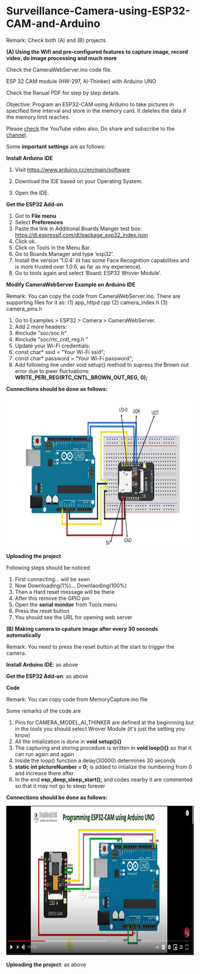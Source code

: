 # Surveillance-Camera-using-ESP32-CAM-and-Arduino

Remark: Check both (A) and (B) projects 

**(A) Using the Wifi and pre-configured features to capture image, record video, do image processing and much more**

Check the CameraWebServer.ino code file.

ESP 32 CAM module (HW-297, AI-Thinker) with Arduino UNO

Check the Ranual PDF for step by step details.

Objective: Program an ESP32-CAM using Arduino to take pictures in specified time interval and store in the memory card. It deletes the data if the memory limit reaches.

Please [check](https://youtu.be/cwKTPlZjHkY) the YouTube video also. Do share and subscribe to the [channel](https://www.youtube.com/channel/UChRnDCfvbl_HCKYUfgMyIFA/playlists). 


Some **important settings** are as follows:

**Install Arduino IDE**

1. Visit https://www.arduino.cc/en/main/software

2. Download the IDE based on your Operating System.

3. Open the IDE.

**Get the ESP32 Add-on**

1. Got to **File menu**
2. Select **Preferences**
3. Paste the link in Additional Boards Manger test box: https://dl.espressif.com/dl/package_esp32_index.json
4. Click ok.
5. Click on Tools in the Menu Bar.
6. Go to Boards Manager and type ‘esp32’.
7. Install the version ‘1.0.4’ (it has some Face Recognition capabilities and is more trusted over 1.0.6, as far as my experience).
8. Go to tools again and select ‘Board: ESP32 Wrover Module’.

**Modify CameraWebServer Example on Arduino IDE**

Remark: You can copy the code from CameraWebServer.ino. There are supporting files for it as: (1) app_httpd.cpp (2) camera_index.h (3) camera_pins.h

1. Go to Examples > ESP32 > Camera > CameraWebServer.
2. Add 2 more headers:
3. #include "soc/soc.h"
4. #include "soc/rtc_cntl_reg.h "
5. Update your Wi-Fi credentials:
6. const char* ssid = “Your Wi-Fi ssid";
7. const char* password = “Your Wi-Fi password";
8. Add following line under void setup() method to supress the Brown out error due to pwer fluctuations: **WRITE_PERI_REG(RTC_CNTL_BROWN_OUT_REG, 0);**

**Connections should be done as follows:**

<img src="https://github.com/Duttabhi/Survelliance-Camera-uisng-ESP32-CAM-and-Arduino/blob/master/webServer.PNG" width=700 height=400>

**Uploading the project**

Following steps should be noticed

1. First connecting... will be seen
2. Now Downloading(1%)... Downlaoding(100%)
3. Then a Hard reset message will be there
4. After this remove the GPIO pin
5. Open the **serial monitor** from Tools menu
6. Press the reset button
7. You should see the URL for opening web server

**(B) Making camera to cpature image after every 30 seconds automatically**

Remark: You need to press the reset button at the start to trigger the camera.

**Install Arduino IDE**: as above

**Get the ESP32 Add-on**: as above

**Code**

Remark: You can copy code from MemoryCapture.ino file

Some remarks of the code are

1. Pins for CAMERA_MODEL_AI_THINKER are defined at the beginnning but in the tools you should select Wrover Module (it's just the setting you know)
2. All the intialization is done in **void setup(){}**
3. The capturing and storing procedure is written in **void loop(){}** so that it can run again and again
4. Inside the loop() function a delay(30000) determines 30 seconds
5. **static int pictureNumber = 0;** is added to intialize the numbering from 0 and increase there after
6. In the end **esp_deep_sleep_start();** and codes nearby it are commented so that it may not go to sleep forever

**Connections should be done as follows:**

<img src="https://github.com/Duttabhi/Survelliance-Camera-uisng-ESP32-CAM-and-Arduino/blob/master/timeLapse.PNG" width=700 height=400>

**Uploading the project**: as above
